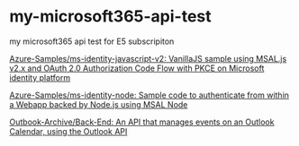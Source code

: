# my-microsoft365-api-test
 my microsoft365 api test for E5 subscripiton


[Azure-Samples/ms-identity-javascript-v2: VanillaJS sample using MSAL.js v2.x and OAuth 2.0 Authorization Code Flow with PKCE on Microsoft identity platform](https://github.com/Azure-Samples/ms-identity-javascript-v2)

[Azure-Samples/ms-identity-node: Sample code to authenticate from within a Webapp backed by Node.js using MSAL Node](https://github.com/Azure-Samples/ms-identity-node)

[Outbook-Archive/Back-End: An API that manages events on an Outlook Calendar, using the Outlook API](https://github.com/Outbook-Archive/Back-End)
